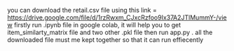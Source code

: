 you can download the retail.csv file using this link = https://drive.google.com/file/d/1rzRwxm_CJxcRzfoo9Ix37A2JTlMummY-/view
firstly run .ipynb file in google colab, it will help you to  get item_similarty_matrix file and two other .pkl file
then run app.py .
all the downloaded file must me kept together so that it can run effiecently
